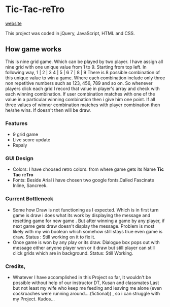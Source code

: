 # Tic-Tac-reTro
[website][1]

[1]: https://deesk.github.io/Tic-Tac-Toe/ "Title"

This project was coded in jQuery, JavaScript, HTML and CSS.

## How game works

This is nine grid game. Which can be played by two player. 
I have assign all nine grid with one unique value from 1 to 9. Starting from top left. In following way,
1 | 2 | 3
4 | 5 | 6
7 | 8 | 9
There is 8 possible combination of this unique value to win a game. Where each combination include only three non repetitive numbers such as 123, 456, 789 and so on. 
So whenever players click each grid I record that value in player's array and check with each winning combination. If user combination matches with one of the value  in a particular winning combination then i give him one point. If all three values 
of winner combination matches with player combination then he/she wins. If doesn't then will be draw. 

### Features
- 9 grid game
- Live score update
- Repaly

### GUI Design
- Colors: I have choosed retro colors. from where game gets its Name  **Tic** **Tac** re**Tro**
- Fonts: Beside Arial i have chosen two google fonts.Called Fascinate Inline, Sancreek.

### Current Bottleneck
- Some how Draw is not functioning as I expected. Which is in first turn game is draw i does what its work by displaying the
  message and resetting game for new game . But after winning a game by any player, if next game gets draw doesn't display the
  message. Problem is most likely with my win boolean which somehow still stays true even game is draw. 
  Status : Still working on it to fix it.
- Once game is won by any play or its draw. Dialogue box pops out with message either anyone player won or it draw but still 
  player can still click grids which are in background. 
  Status: Still Working.
  
### Credits,
- Whatever I have accomplished in this Project so far, It wouldn't be possible without help of  our instructor DT, Kusan 
  and classmates 
  Last but not least my wife who keep me feeding and leaving me alone (even cockroaches were running around....(fictional))
  , so i can struggle with my Project. Kudos...

